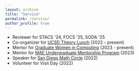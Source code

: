 ```yaml
---
layout: archive
title: "Service"
permalink: /service/
author_profile: true
---
```


* Reviewer for STACS '24, FOCS '25, SODA '25
* Co-organizer for [UCSD Theory Lunch](https://cstheory.ucsd.edu/lunch.html) (2022 - present)
* Mentor for [Graduate Women in Computing](https://cse-gradwic.github.io/) (2023 - present)
* Mentor for [MAE Undergraduate Mentorship Program](https://sites.google.com/eng.ucsd.edu/mae-mentorship-progam) (2023)
* Speaker for [San Diego Math Circle](https://www.sdmathcircle.org/home) (2022)
* Volunteer for Visit Day (2022)

<!-- I currently co-run [https://cstheory.ucsd.edu/lunch.html UCSD Theory Lunch] and mentor for [https://cse-gradwic.github.io/ GradWIC]. 
I have previously assisted with visit days and mentored for [https://sites.google.com/eng.ucsd.edu/mae-mentorship-progam MAE]. -->

<!-- {% include base_path %}

{% for post in site.portfolio %}
  {% include archive-single.html %}
{% endfor %} -->
